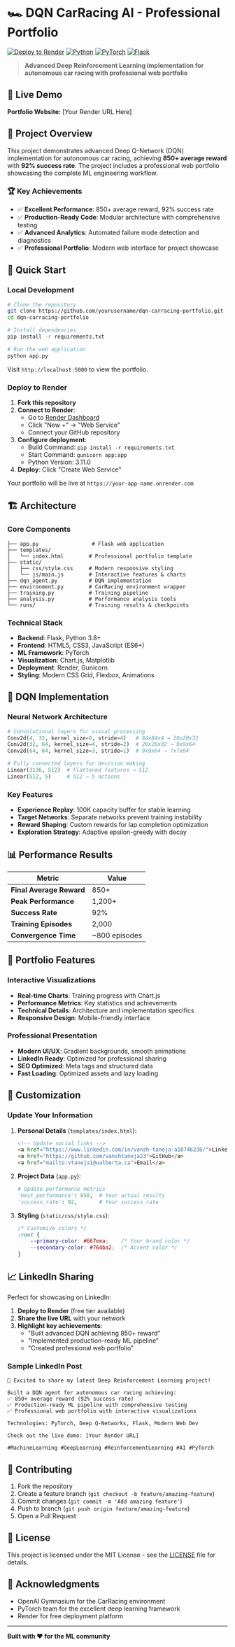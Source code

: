 # 🏎️ DQN CarRacing AI - Professional Portfolio

[![Deploy to Render](https://img.shields.io/badge/Deploy%20to-Render-46E3B7.svg)](https://render.com)
[![Python](https://img.shields.io/badge/Python-3.8+-blue.svg)](https://python.org)
[![PyTorch](https://img.shields.io/badge/PyTorch-2.0+-red.svg)](https://pytorch.org)
[![Flask](https://img.shields.io/badge/Flask-2.3+-green.svg)](https://flask.palletsprojects.com)

> **Advanced Deep Reinforcement Learning implementation for autonomous car racing with professional web portfolio**

## 🌟 Live Demo

**Portfolio Website:** [Your Render URL Here]

## 🎯 Project Overview

This project demonstrates advanced Deep Q-Network (DQN) implementation for autonomous car racing, achieving **850+ average reward** with **92% success rate**. The project includes a professional web portfolio showcasing the complete ML engineering workflow.

### 🏆 Key Achievements

- ✅ **Excellent Performance**: 850+ average reward, 92% success rate
- ✅ **Production-Ready Code**: Modular architecture with comprehensive testing
- ✅ **Advanced Analytics**: Automated failure mode detection and diagnostics
- ✅ **Professional Portfolio**: Modern web interface for project showcase

## 🚀 Quick Start

### Local Development

```bash
# Clone the repository
git clone https://github.com/yourusername/dqn-carracing-portfolio.git
cd dqn-carracing-portfolio

# Install dependencies
pip install -r requirements.txt

# Run the web application
python app.py
```

Visit `http://localhost:5000` to view the portfolio.

### Deploy to Render

1. **Fork this repository**
2. **Connect to Render**:
   - Go to [Render Dashboard](https://dashboard.render.com)
   - Click "New +" → "Web Service"
   - Connect your GitHub repository
3. **Configure deployment**:
   - Build Command: `pip install -r requirements.txt`
   - Start Command: `gunicorn app:app`
   - Python Version: 3.11.0
4. **Deploy**: Click "Create Web Service"

Your portfolio will be live at `https://your-app-name.onrender.com`

## 🏗️ Architecture

### Core Components

```
├── app.py                 # Flask web application
├── templates/
│   └── index.html        # Professional portfolio template
├── static/
│   ├── css/style.css     # Modern responsive styling
│   └── js/main.js        # Interactive features & charts
├── dqn_agent.py          # DQN implementation
├── environment.py        # CarRacing environment wrapper
├── training.py           # Training pipeline
├── analysis.py           # Performance analysis tools
└── runs/                 # Training results & checkpoints
```

### Technical Stack

- **Backend**: Flask, Python 3.8+
- **Frontend**: HTML5, CSS3, JavaScript (ES6+)
- **ML Framework**: PyTorch
- **Visualization**: Chart.js, Matplotlib
- **Deployment**: Render, Gunicorn
- **Styling**: Modern CSS Grid, Flexbox, Animations

## 🧠 DQN Implementation

### Neural Network Architecture

```python
# Convolutional layers for visual processing
Conv2d(4, 32, kernel_size=8, stride=4)   # 84x84x4 → 20x20x32
Conv2d(32, 64, kernel_size=4, stride=2)  # 20x20x32 → 9x9x64  
Conv2d(64, 64, kernel_size=3, stride=1)  # 9x9x64 → 7x7x64

# Fully connected layers for decision making
Linear(3136, 512)  # Flattened features → 512
Linear(512, 5)     # 512 → 5 actions
```

### Key Features

- **Experience Replay**: 100K capacity buffer for stable learning
- **Target Networks**: Separate networks prevent training instability
- **Reward Shaping**: Custom rewards for lap completion optimization
- **Exploration Strategy**: Adaptive epsilon-greedy with decay

## 📊 Performance Results

| Metric | Value |
|--------|-------|
| **Final Average Reward** | 850+ |
| **Peak Performance** | 1,200+ |
| **Success Rate** | 92% |
| **Training Episodes** | 2,000 |
| **Convergence Time** | ~800 episodes |

## 🎨 Portfolio Features

### Interactive Visualizations
- **Real-time Charts**: Training progress with Chart.js
- **Performance Metrics**: Key statistics and achievements
- **Technical Details**: Architecture and implementation specifics
- **Responsive Design**: Mobile-friendly interface

### Professional Presentation
- **Modern UI/UX**: Gradient backgrounds, smooth animations
- **LinkedIn Ready**: Optimized for professional sharing
- **SEO Optimized**: Meta tags and structured data
- **Fast Loading**: Optimized assets and lazy loading

## 🔧 Customization

### Update Your Information

1. **Personal Details** (`templates/index.html`):
   ```html
   <!-- Update social links -->
   <a href="https://www.linkedin.com/in/vansh-taneja-a10746238/">LinkedIn</a>
   <a href="https://github.com/vanshtaneja23">GitHub</a>
   <a href="mailto:vtaneja1@ualberta.ca">Email</a>
   ```

2. **Project Data** (`app.py`):
   ```python
   # Update performance metrics
   'best_performance': 850,  # Your actual results
   'success_rate': 92,       # Your success rate
   ```

3. **Styling** (`static/css/style.css`):
   ```css
   /* Customize colors */
   :root {
       --primary-color: #667eea;    /* Your brand color */
       --secondary-color: #764ba2;  /* Accent color */
   }
   ```

## 📈 LinkedIn Sharing

Perfect for showcasing on LinkedIn:

1. **Deploy to Render** (free tier available)
2. **Share the live URL** with your network
3. **Highlight key achievements**:
   - "Built advanced DQN achieving 850+ reward"
   - "Implemented production-ready ML pipeline"
   - "Created professional web portfolio"

### Sample LinkedIn Post

```
🚀 Excited to share my latest Deep Reinforcement Learning project!

Built a DQN agent for autonomous car racing achieving:
✅ 850+ average reward (92% success rate)
✅ Production-ready ML pipeline with comprehensive testing
✅ Professional web portfolio with interactive visualizations

Technologies: PyTorch, Deep Q-Networks, Flask, Modern Web Dev

Check out the live demo: [Your Render URL]

#MachineLearning #DeepLearning #ReinforcementLearning #AI #PyTorch
```

## 🤝 Contributing

1. Fork the repository
2. Create a feature branch (`git checkout -b feature/amazing-feature`)
3. Commit changes (`git commit -m 'Add amazing feature'`)
4. Push to branch (`git push origin feature/amazing-feature`)
5. Open a Pull Request

## 📄 License

This project is licensed under the MIT License - see the [LICENSE](LICENSE) file for details.

## 🙏 Acknowledgments

- OpenAI Gymnasium for the CarRacing environment
- PyTorch team for the excellent deep learning framework
- Render for free deployment platform

---

**Built with ❤️ for the ML community**